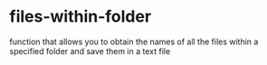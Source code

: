 # files-within-folder
function that allows you to obtain the names of all the files within a specified folder and save them in a text file
